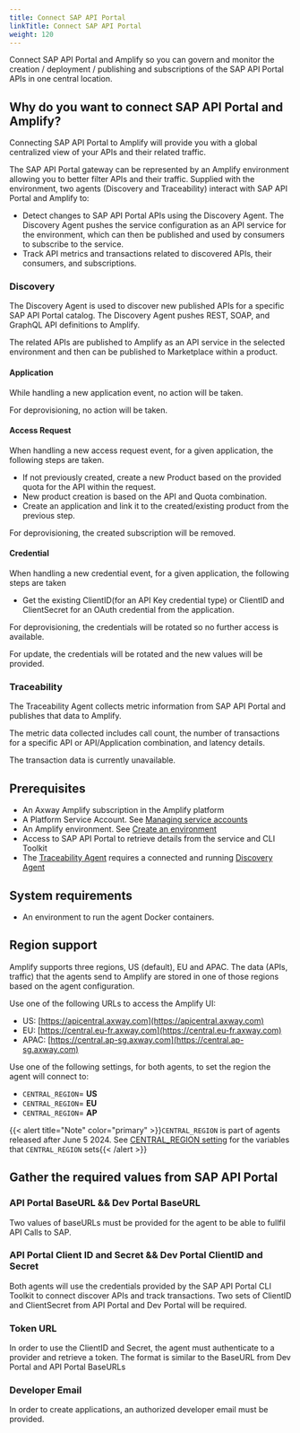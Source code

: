 ```yaml
---
title: Connect SAP API Portal
linkTitle: Connect SAP API Portal
weight: 120
---
```

Connect SAP API Portal and Amplify so you can govern and monitor the creation / deployment / publishing and subscriptions of the SAP API Portal APIs in one central location.

## Why do you want to connect SAP API Portal and Amplify?

Connecting SAP API Portal to Amplify will provide you with a global centralized view of your APIs and their related traffic.

The SAP API Portal gateway can be represented by an Amplify environment allowing you to better filter APIs and their traffic. Supplied with the environment, two agents (Discovery and Traceability) interact with SAP API Portal and Amplify to:

* Detect changes to SAP API Portal APIs using the Discovery Agent. The Discovery Agent pushes the service configuration as an API service for the environment, which can then be published and used by consumers to subscribe to the service.
* Track API metrics and transactions related to discovered APIs, their consumers, and subscriptions.

### Discovery

The Discovery Agent is used to discover new published APIs for a specific SAP API Portal catalog. The Discovery Agent pushes REST, SOAP, and GraphQL API definitions to Amplify.

The related APIs are published to Amplify as an API service in the selected environment and then can be published to Marketplace within a product.

#### Application

While handling a new application event, no action will be taken.

For deprovisioning, no action will be taken.

#### Access Request

When handling a new access request event, for a given application, the following steps are taken.

* If not previously created, create a new Product based on the provided quota for the API within the request.
* New product creation is based on the API and Quota combination.
* Create an application and link it to the created/existing product from the previous step.

For deprovisioning, the created subscription will be removed.

#### Credential

When handling a new credential event, for a given application, the following steps are taken

* Get the existing ClientID(for an API Key credential type) or ClientID and ClientSecret for an OAuth credential from the application.

For deprovisioning, the credentials will be rotated so no further access is available.

For update, the credentials will be rotated and the new values will be provided.

### Traceability

The Traceability Agent collects metric information from SAP API Portal and publishes that data to Amplify.

The metric data collected includes call count, the number of transactions for a specific API or API/Application combination, and latency details.

The transaction data is currently unavailable.

## Prerequisites

* An Axway Amplify subscription in the Amplify platform
* A Platform Service Account. See [Managing service accounts](https://docs.axway.com/bundle/platform-management/page/docs/management_guide/organizations/managing_organizations/index.html#managing-service-accounts)
* An Amplify environment. See [Create an environment](/docs/integrate_with_central/cli_central/cli_environments/)
* Access to SAP API Portal to retrieve details from the service and CLI Toolkit
* The [Traceability Agent](#traceability) requires a connected and running [Discovery Agent](#discovery)

## System requirements

* An environment to run the agent Docker containers.

## Region support

Amplify supports three regions, US (default), EU and APAC. The data (APIs, traffic) that the agents send to Amplify are stored in one of those regions based on the agent configuration.

Use one of the following URLs to access the Amplify UI:

* US: [https://apicentral.axway.com](https://apicentral.axway.com)
* EU: [https://central.eu-fr.axway.com](https://central.eu-fr.axway.com)
* APAC: [https://central.ap-sg.axway.com](https://central.ap-sg.axway.com)

Use one of the following settings, for both agents, to set the region the agent will connect to:

* `CENTRAL_REGION`= **US**
* `CENTRAL_REGION`= **EU**
* `CENTRAL_REGION`= **AP**

{{< alert title="Note" color="primary" >}}`CENTRAL_REGION` is part of agents released after June 5 2024. See [CENTRAL_REGION setting](/docs/connect_manage_environ/connected_agent_common_reference/network_traffic#central_region-setting) for the variables that `CENTRAL_REGION` sets{{< /alert >}}

## Gather the required values from SAP API Portal

### API Portal BaseURL && Dev Portal BaseURL

Two values of baseURLs must be provided for the agent to be able to fullfil API Calls to SAP.

### API Portal Client ID and Secret && Dev Portal ClientID and Secret

Both agents will use the credentials provided by the SAP API Portal CLI Toolkit to connect discover APIs and track transactions. Two sets of ClientID and ClientSecret from API Portal and Dev Portal will be required.

### Token URL

In order to use the ClientID and Secret, the agent must authenticate to a provider and retrieve a token. The format is similar to the BaseURL from Dev Portal and API Portal BaseURLs

### Developer Email

In order to create applications, an authorized developer email must be provided.